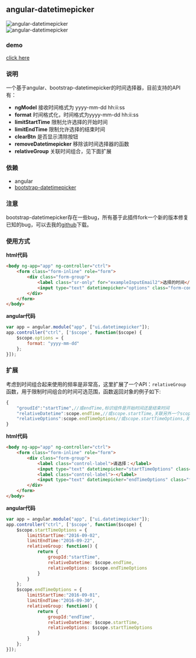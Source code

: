 ## angular-datetimepicker
![angular-datetimepicker](https://github.com/linjinying/angular-components/blob/master/angular-datetimepicker/screenshot.png)  
![angular-datetimepicker](https://github.com/linjinying/angular-components/blob/master/angular-datetimepicker/screenshot2.png)  
### demo
[click here](http://www.w3cin.com/demo/angular-components/angular-datetimepicker/)
### 说明
一个基于angular、bootstrap-datetimepicker的时间选择器，目前支持的API有：  
- **ngModel** 接收时间格式为 yyyy-mm-dd hh:ii:ss  
- **format** 时间格式化，时间格式为yyyy-mm-dd hh:ii:ss  
- **limitStartTime** 限制允许选择的开始时间  
- **limitEndTime** 限制允许选择的结束时间  
- **clearBtn** 是否显示清除按钮  
- **removeDatetimepicker** 移除该时间选择器的函数
- **relativeGroup** 关联时间组合，见下面扩展

### 依赖

- angular
- [bootstrap-datetimepicker](https://github.com/linjinying/bootstrap-datetimepicker)

### 注意

bootstrap-datetimepicker存在一些bug，所有基于此插件fork一个新的版本修复已知的bug，可以去我的[github](https://github.com/linjinying/bootstrap-datetimepicker)下载。

### 使用方式  

**html代码**  
```html
<body ng-app="app" ng-controller="ctrl">
    <form class="form-inline" role="form">
        <div class="form-group">
            <label class="sr-only" for="exampleInputEmail2">选择的时间</label>
            <input type="text" datetimepicker="options" class="form-control" name="date" ng-model="date" placeholder="请输入时间" required readonly="readonly" />
        </div>
    </form>
</body>
```

**angular代码**
```javascript 
var app = angular.module("app", ["ui.datetimepicker"]);
app.controller("ctrl", ['$scope', function($scope) {
    $scope.options = {
        format: "yyyy-mm-dd"
    };
}]);
```

### 扩展
考虑到时间组合起来使用的频率是非常高，这里扩展了一个API：`relativeGroup`函数，用于限制时间组合的时间可选范围，函数返回对象的例子如下:  
```javascript
{
	"groudId":"startTime",//或endTime,标识组件是开始时间还是结束时间
	"relativeDatetime":scope.endTime,//或scope.startTime,关联另外一个scope
	"relativeOptions":scope.endTimeOptions//或scope.startTimeOptions,关联另外一个配置项目
}
```
**html代码**  
```html
<body ng-app="app" ng-controller="ctrl">
    <form class="form-inline" role="form">
        <div class="form-group">
            <label class="control-label">请选择：</label>
            <input type="text" datetimepicker="startTimeOptions" class="form-control" name="startTime" ng-model="startTime" placeholder="请输入开始时间" required readonly="readonly" />
            <label class="control-label">-</label>
            <input type="text" datetimepicker="endTimeOptions" class="form-control" name="endTime" ng-model="endTime" placeholder="请输入结束时间" required readonly="readonly" />
        </div>
    </form>
</body>
```

**angular代码**
```javascript 
var app = angular.module("app", ["ui.datetimepicker"]);
app.controller("ctrl", ['$scope', function($scope) {
    $scope.startTimeOptions = {
        limitStartTime:"2016-09-02",
        limitEndTime:"2016-09-22",
        relativeGroup: function() {
            return {
                groupId:"startTime",
                relativeDatetime: $scope.endTime,
                relativeOptions: $scope.endTimeOptions
            }
        }
    };
    $scope.endTimeOptions = {
        limitStartTime:"2016-09-01",
        limitEndTime:"2016-09-30",
        relativeGroup: function() {
            return {
                groupId:"endTime",
                relativeDatetime: $scope.startTime,
                relativeOptions: $scope.startTimeOptions
            }
        }
    };
}]);
```